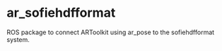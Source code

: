 ar_sofiehdfformat
=================

ROS package to connect ARToolkit using ar_pose to the sofiehdfformat system.